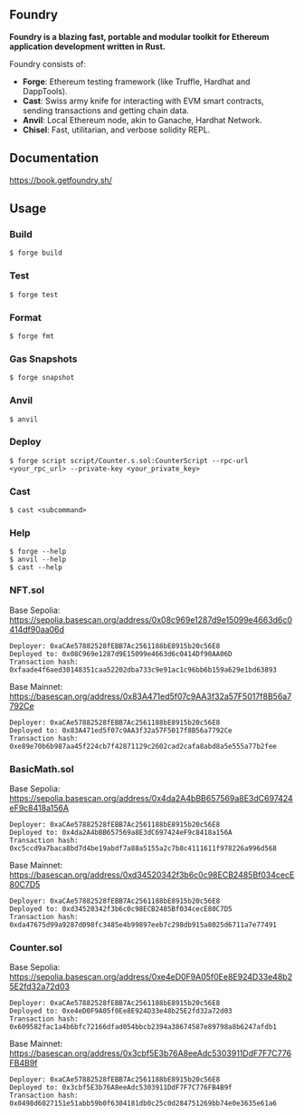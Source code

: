 ## Foundry

**Foundry is a blazing fast, portable and modular toolkit for Ethereum application development written in Rust.**

Foundry consists of:

- **Forge**: Ethereum testing framework (like Truffle, Hardhat and DappTools).
- **Cast**: Swiss army knife for interacting with EVM smart contracts, sending transactions and getting chain data.
- **Anvil**: Local Ethereum node, akin to Ganache, Hardhat Network.
- **Chisel**: Fast, utilitarian, and verbose solidity REPL.

## Documentation

https://book.getfoundry.sh/

## Usage

### Build

```shell
$ forge build
```

### Test

```shell
$ forge test
```

### Format

```shell
$ forge fmt
```

### Gas Snapshots

```shell
$ forge snapshot
```

### Anvil

```shell
$ anvil
```

### Deploy

```shell
$ forge script script/Counter.s.sol:CounterScript --rpc-url <your_rpc_url> --private-key <your_private_key>
```

### Cast

```shell
$ cast <subcommand>
```

### Help

```shell
$ forge --help
$ anvil --help
$ cast --help
```

### NFT.sol

Base Sepolia: https://sepolia.basescan.org/address/0x08c969e1287d9e15099e4663d6c0414df90aa06d

```
Deployer: 0xaCAe57882528fEBB7Ac2561188bE8915b20c56E8
Deployed to: 0x08C969e1287d9E15099e4663d6c0414Df90AA06D
Transaction hash: 0xfaade4f6aed30148351caa52202dba733c9e91ac1c96bb6b159a629e1bd63893
```

Base Mainnet: https://basescan.org/address/0x83A471ed5f07c9AA3f32a57F5017f8B56a7792Ce

```
Deployer: 0xaCAe57882528fEBB7Ac2561188bE8915b20c56E8
Deployed to: 0x83A471ed5f07c9AA3f32a57F5017f8B56a7792Ce
Transaction hash: 0xe89e70b6b987aa45f224cb7f42871129c2602cad2cafa8abd8a5e555a77b2fee
```

### BasicMath.sol

Base Sepolia: https://sepolia.basescan.org/address/0x4da2A4bBB657569a8E3dC697424eF9c8418a156A

```
Deployer: 0xaCAe57882528fEBB7Ac2561188bE8915b20c56E8
Deployed to: 0x4da2A4bBB657569a8E3dC697424eF9c8418a156A
Transaction hash: 0xc5ccd9a7baca8bd7d4be19abdf7a88a5155a2c7b8c4111611f978226a996d568
```

Base Mainnet: https://basescan.org/address/0xd34520342f3b6c0c98ECB2485Bf034cecE80C7D5

```
Deployer: 0xaCAe57882528fEBB7Ac2561188bE8915b20c56E8
Deployed to: 0xd34520342f3b6c0c98ECB2485Bf034cecE80C7D5
Transaction hash: 0xda47675d99a9287d098fc3485e4b99897eeb7c298db915a8025d6711a7e77491
```

### Counter.sol

Base Sepolia: https://sepolia.basescan.org/address/0xe4eD0F9A05f0Ee8E924D33e48b25E2fd32a72d03

```
Deployer: 0xaCAe57882528fEBB7Ac2561188bE8915b20c56E8
Deployed to: 0xe4eD0F9A05f0Ee8E924D33e48b25E2fd32a72d03
Transaction hash: 0x609582fac1a4b6bfc72166dfad054bbcb2394a38674587e89798a8b6247afdb1
```

Base Mainnet: https://basescan.org/address/0x3cbf5E3b76A8eeAdc5303911DdF7F7C776FB4B9f

```
Deployer: 0xaCAe57882528fEBB7Ac2561188bE8915b20c56E8
Deployed to: 0x3cbf5E3b76A8eeAdc5303911DdF7F7C776FB4B9f
Transaction hash: 0x0498d6027151e51abb59b0f6304181db0c25c0d284751269bb74e0e3635e61a6
```
